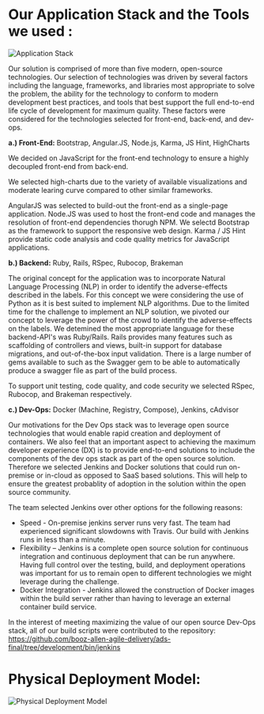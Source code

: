 
# Our Application Stack and the Tools we used : 

![Application Stack](https://cloud.githubusercontent.com/assets/8406690/8513068/e3b2a558-232a-11e5-9eda-83a49d6839f7.png)


Our solution is comprised of more than five modern, open-source technologies.  Our selection of technologies was driven by several factors including the language, frameworks, and libraries most appropriate to solve the problem, the ability for the technology to conform to modern development best practices, and tools that best support the full end-to-end life cycle of development for maximum quality.  These factors were considered for the technologies selected for front-end, back-end, and dev-ops.

**a.) Front-End:** Bootstrap, Angular.JS, Node.js, Karma, JS Hint, HighCharts

We decided on JavaScript for the front-end technology to ensure a highly decoupled front-end from back-end.

We selected high-charts due to the variety of available visualizations and moderate learing curve compared to other similar frameworks.

AngularJS was selected to build-out the front-end as a single-page application.
Node.JS was used to host the front-end code and manages the resolution of front-end dependencies thorugh NPM.
We selectd Bootstrap as the framework to support the responsive web design.
Karma / JS Hint provide static code analysis and code quality metrics for JavaScript applications.

**b.) Backend:** Ruby, Rails, RSpec, Rubocop, Brakeman

The original concept for the application was to incorporate Natural Language Processing (NLP) in order to identify the adverse-effects described in the labels.  For this concept we were considering the use of Python as it is best suited to implement NLP algorithms.  Due to the limited time for the challenge to implement an NLP solution, we pivoted our concept to leverage the power of the crowd to identify the adverse-effects on the labels.   We detemined the most appropriate language for these backend-API's was Ruby/Rails.  Rails provides many features such as scaffolding of controllers and views, built-in support for database migrations, and out-of-the-box input validation.  There is a large number of gems available to such as the Swagger gem to be able to automatically produce a swagger file as part of the build process.

To support unit testing, code quality, and code security we selected RSpec, Rubocop, and Brakeman respectively.

**c.) Dev-Ops:** Docker (Machine, Registry, Compose), Jenkins, cAdvisor

Our motivations for the Dev Ops stack was to leverage open source technologies that would enable rapid creation and deployment of containers.  We also feel that an important aspect to achieving the maximum developer experience (DX) is to provide end-to-end solutions to include the components of the dev ops stack as part of the open source solution.   Therefore we selected Jenkins and Docker solutions that could run on-premise or in-cloud as opposed to SaaS based solutions.  This will help to ensure the greatest probablity of adoption in the solution within the open source community.

The team selected Jenkins over other options for the following reasons:
- Speed - On-premise jenkins server runs very fast.  The team had experienced significant slowdowns with Travis.   Our build with Jenkins runs in less than a minute. 
- Flexibility – Jenkins is a complete open source solution for continuous integration and continuous deployment that can be run anywhere. Having full control over the testing, build, and deployment operations was important for us to remain open to different technologies we might leverage during the challenge. 
- Docker Integration - Jenkins allowed the construction of Docker images within the build server rather than having to leverage an external container build service. 

In the interest of meeting maximizing the value of our open source Dev-Ops stack, all of our build scripts were contributed to the repository:
https://github.com/booz-allen-agile-delivery/ads-final/tree/development/bin/jenkins



# Physical Deployment Model:

![Physical Deployment Model](https://cloud.githubusercontent.com/assets/8406690/8513155/a8c11102-232d-11e5-8cd5-9ea748f1e537.png)
